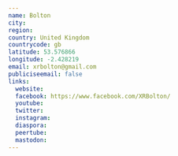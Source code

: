 ```yaml
---
name: Bolton
city:
region:
country: United Kingdom
countrycode: gb
latitude: 53.576866
longitude: -2.428219
email: xrbolton@gmail.com
publiciseemail: false
links:
  website:
  facebook: https://www.facebook.com/XRBolton/
  youtube:
  twitter:
  instagram:
  diaspora:
  peertube:
  mastodon:
---
```

